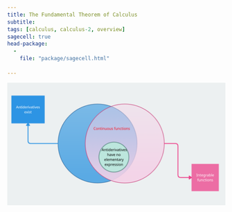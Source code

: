 ```yaml
---
title: The Fundamental Theorem of Calculus
subtitle: 
tags: [calculus, calculus-2, overview]
sagecell: true
head-package:
  -
    file: "package/sagecell.html"

---
```

![The Fundamental Theorem of Calculus](../assets/img/posts/venn-diagram-FTC.png)